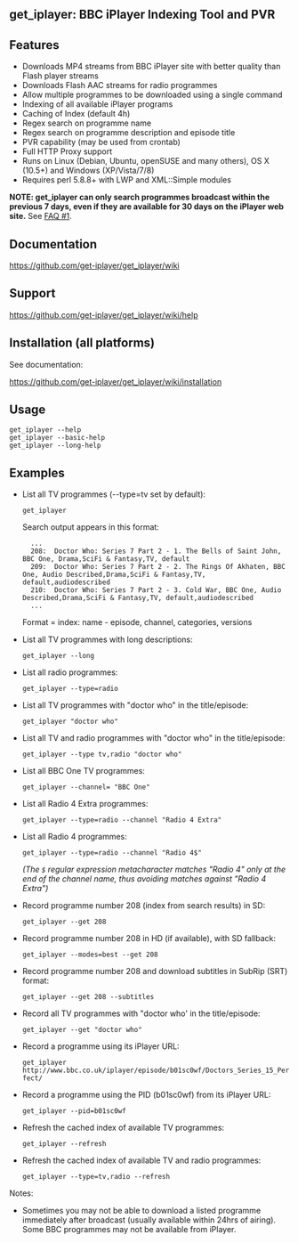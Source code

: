 ## get_iplayer: BBC iPlayer Indexing Tool and PVR

## Features

* Downloads MP4 streams from BBC iPlayer site with better quality than Flash player streams
* Downloads Flash AAC streams for radio programmes
* Allow multiple programmes to be downloaded using a single command
* Indexing of all available iPlayer programs
* Caching of Index (default 4h)
* Regex search on programme name 
* Regex search on programme description and episode title
* PVR capability (may be used from crontab)
* Full HTTP Proxy support
* Runs on Linux (Debian, Ubuntu, openSUSE and many others), OS X (10.5+) and Windows (XP/Vista/7/8)
* Requires perl 5.8.8+ with LWP and XML::Simple modules

**NOTE: get_iplayer can only search programmes broadcast within the previous 7 days, even if they are available for 30 days on the iPlayer web site.**  See [FAQ #1](https://github.com/get-iplayer/get_iplayer/wiki/faq).

## Documentation

<https://github.com/get-iplayer/get_iplayer/wiki>
	
## Support

<https://github.com/get-iplayer/get_iplayer/wiki/help>

## Installation (all platforms)

See documentation:

<https://github.com/get-iplayer/get_iplayer/wiki/installation>

## Usage 
  
	get_iplayer --help
	get_iplayer --basic-help
	get_iplayer --long-help

## Examples

* List all TV programmes (--type=tv set by default):

	`get_iplayer`

	Search output appears in this format:

		...
		208:  Doctor Who: Series 7 Part 2 - 1. The Bells of Saint John, BBC One, Drama,SciFi & Fantasy,TV, default
		209:  Doctor Who: Series 7 Part 2 - 2. The Rings Of Akhaten, BBC One, Audio Described,Drama,SciFi & Fantasy,TV, default,audiodescribed
		210:  Doctor Who: Series 7 Part 2 - 3. Cold War, BBC One, Audio Described,Drama,SciFi & Fantasy,TV, default,audiodescribed
		...

	Format = index: name - episode, channel, categories, versions 
  
* List all TV programmes with long descriptions:

	`get_iplayer --long`

* List all radio programmes:

	`get_iplayer --type=radio`

* List all TV programmes with "doctor who" in the title/episode:

	`get_iplayer "doctor who"`

* List all TV and radio programmes with "doctor who" in the title/episode:

	`get_iplayer --type tv,radio "doctor who"`

* List all BBC One TV programmes:

	`get_iplayer --channel= "BBC One"`

* List all Radio 4 Extra programmes:

	`get_iplayer --type=radio --channel "Radio 4 Extra"`
	
* List all Radio 4 programmes:

	`get_iplayer --type=radio --channel "Radio 4$"`

	*(The `$` regular expression metacharacter matches "Radio 4" only at the end of the channel name, thus avoiding matches against "Radio 4 Extra")*

* Record programme number 208 (index from search results) in SD:

	`get_iplayer --get 208`

* Record programme number 208 in HD (if available), with SD fallback:

	`get_iplayer --modes=best --get 208`

* Record programme number 208 and download subtitles in SubRip (SRT) format:

	`get_iplayer --get 208 --subtitles`

* Record all TV programmes with "doctor who' in the title/episode:

	`get_iplayer --get "doctor who"`

* Record a programme using its iPlayer URL:

	`get_iplayer http://www.bbc.co.uk/iplayer/episode/b01sc0wf/Doctors_Series_15_Perfect/`

* Record a programme using the PID (b01sc0wf) from its iPlayer URL:

	`get_iplayer --pid=b01sc0wf`
  
* Refresh the cached index of available TV programmes:

	`get_iplayer --refresh`

* Refresh the cached index of available TV and radio programmes:

	`get_iplayer --type=tv,radio --refresh`


Notes:

* Sometimes you may not be able to download a listed programme immediately after broadcast (usually available within 24hrs of airing). Some BBC  programmes may not be available from iPlayer.
